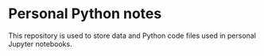 # Personal Python notes
This repository is used to store data and Python code files used in personal Jupyter notebooks.
